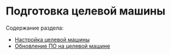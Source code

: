 # Подготовка целевой машины

Содержание раздела:
* [Настройка целевой машины](https://docs.primo-rpa.ru/primo-rpa/primo-ai-server/installing/linux/agent-with-docker/preconfiguring-agent-machine)
* [Обновление ПО на целевой машине](https://docs.primo-rpa.ru/primo-rpa/primo-ai-server/installing/linux/agent-with-docker/update)

